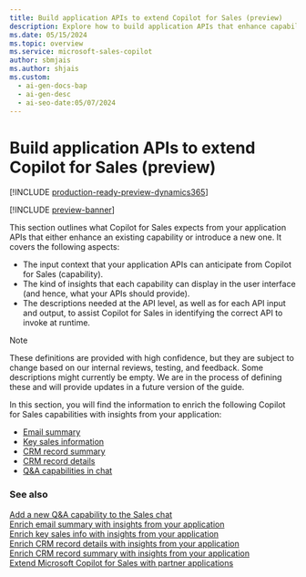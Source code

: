 ```yaml
---
title: Build application APIs to extend Copilot for Sales (preview)
description: Explore how to build application APIs that enhance capabilities and introduce new ones for Copilot for Sales.
ms.date: 05/15/2024
ms.topic: overview
ms.service: microsoft-sales-copilot
author: sbmjais
ms.author: shjais
ms.custom:
  - ai-gen-docs-bap
  - ai-gen-desc
  - ai-seo-date:05/07/2024
---
```


# Build application APIs to extend Copilot for Sales (preview)

[!INCLUDE [production-ready-preview-dynamics365](~/../shared-content/shared/preview-includes/production-ready-preview-dynamics365.md)]

[!INCLUDE [preview-banner](~/../shared-content/shared/preview-includes/preview-banner.md)]

This section outlines what Copilot for Sales expects from your application APIs that either enhance an existing capability or introduce a new one. It covers the following aspects:

- The input context that your application APIs can anticipate from Copilot for Sales (capability).
- The kind of insights that each capability can display in the user interface (and hence, what your APIs should provide).
- The descriptions needed at the API level, as well as for each API input and output, to assist Copilot for Sales in identifying the correct API to invoke at runtime.

> [!NOTE]
> These definitions are provided with high confidence, but they are subject to change based on our internal reviews, testing, and feedback. Some descriptions might currently be empty. We are in the process of defining these and will provide updates in a future version of the guide.

In this section, you will find the information to enrich the following Copilot for Sales capabilities with insights from your application:

- [Email summary](extend-email-summary.md)
- [Key sales information](extend-key-sales-info.md)
- [CRM record summary](extend-record-summary.md)
- [CRM record details](extend-record-details.md)
- [Q&A capabilities in chat](extend-m365-chat.md)

### See also

[Add a new Q&A capability to the Sales chat](extend-m365-chat.md)<br>
[Enrich email summary with insights from your application](extend-email-summary.md)<br>
[Enrich key sales info with insights from your application](extend-key-sales-info.md)<br>
[Enrich CRM record details with insights from your application](extend-record-details.md)<br>
[Enrich CRM record summary with insights from your application](extend-record-summary.md)<br>
[Extend Microsoft Copilot for Sales with partner applications](extend-copilot-for-sales.md)